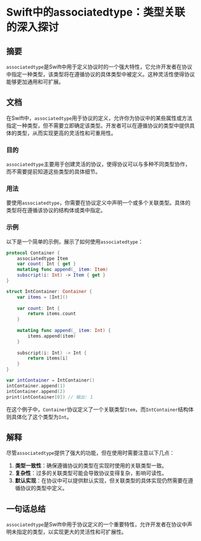<!--
Meta Description: # Swift中的associatedtype：类型关联的深入探讨 ## 摘要 `associatedtype`是Swift中用于定义协议时的一个强大特性，它允许开发者在协议中指定一种类型，该类型将在遵循协议的具体类型中被定义。这种灵活性使得协议能够更加通用和可扩展。 ## 文档 在Swift中，`...
Meta Keywords: associatedtype, int, item, intcontainer, append
-->

# Swift中的associatedtype：类型关联的深入探讨

## 摘要
`associatedtype`是Swift中用于定义协议时的一个强大特性，它允许开发者在协议中指定一种类型，该类型将在遵循协议的具体类型中被定义。这种灵活性使得协议能够更加通用和可扩展。

## 文档
在Swift中，`associatedtype`用于协议的定义，允许你为协议中的某些属性或方法指定一种类型，但不需要立即确定该类型。开发者可以在遵循协议的类型中提供具体的类型，从而实现更高的灵活性和可重用性。

### 目的
`associatedtype`主要用于创建灵活的协议，使得协议可以与多种不同类型协作，而不需要提前知道这些类型的具体细节。

### 用法
要使用`associatedtype`，你需要在协议定义中声明一个或多个关联类型。具体的类型将在遵循该协议的结构体或类中指定。

### 示例
以下是一个简单的示例，展示了如何使用`associatedtype`：

```swift
protocol Container {
    associatedtype Item
    var count: Int { get }
    mutating func append(_ item: Item)
    subscript(i: Int) -> Item { get }
}

struct IntContainer: Container {
    var items = [Int]()
    
    var count: Int {
        return items.count
    }
    
    mutating func append(_ item: Int) {
        items.append(item)
    }
    
    subscript(i: Int) -> Int {
        return items[i]
    }
}

var intContainer = IntContainer()
intContainer.append(1)
intContainer.append(2)
print(intContainer[0]) // 输出: 1
```

在这个例子中，`Container`协议定义了一个关联类型`Item`，而`IntContainer`结构体则具体化了这个类型为`Int`。

## 解释
尽管`associatedtype`提供了强大的功能，但在使用时需要注意以下几点：

1. **类型一致性**：确保遵循协议的类型在实现时使用的关联类型一致。
2. **复杂性**：过多的关联类型可能会导致协议变得复杂，影响可读性。
3. **默认实现**：在协议中可以提供默认实现，但关联类型的具体实现仍然需要在遵循协议的类型中定义。

## 一句话总结
`associatedtype`是Swift中用于协议定义的一个重要特性，允许开发者在协议中声明未指定的类型，以实现更大的灵活性和可扩展性。